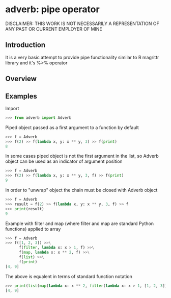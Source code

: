 # adverb: pipe operator

DISCLAIMER: THIS WORK IS NOT NECESSARILY A REPRESENTATION OF ANY PAST OR CURRENT EMPLOYER OF MINE

## Introduction

It is a very basic attempt to provide pipe functionality similar to R magrittr library and it's %>% operator

## Overview

## Examples

Import
```python
>>> from adverb import Adverb
```

Piped object passed as a first argument to a function by default
```python
>>> f = Adverb
>>> f(2) >> f(lambda x, y: x ** y, 3) >> f(print)
8
```

In some cases piped object is not the first argument in the list, so Adverb object can be used as an indicator of argument position
```python
>>> f = Adverb
>>> f(2) >> f(lambda x, y: x ** y, 3, f) >> f(print)
9
```

In order to "unwrap" object the chain must be closed with Adverb object
```python
>>> f = Adverb
>>> result = f(2) >> f(lambda x, y: x ** y, 3, f) >> f
>>> print(result)
9
```

Example with filter and map (where filter and map are standard Python functions) applied to array
```python
>>> f = Adverb
>>> f([1, 2, 3]) >>\
      f(filter, lambda x: x > 1, f) >>\
      f(map, lambda x: x ** 2, f) >>\
      f(list) >>\
      f(print)
[4, 9]
```
The above is equalent in terms of standard function notation
```python
>>> print(list(map(lambda x: x ** 2, filter(lambda x: x > 1, [1, 2, 3]))))
[4, 9]
```
